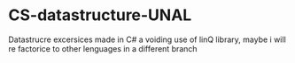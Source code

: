 # CS-datastructure-UNAL
Datastrucre excersices made in C# a voiding use of linQ library, maybe i will re factorice to other lenguages in a different branch
